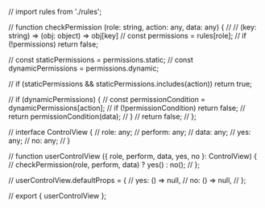 // import rules from './rules';

// function checkPermission (role: string, action: any, data: any) {
//   // (key: string) => (obj: object) => obj[key]
//   const permissions = rules[role];
//   if (!permissions) return false;

//   const staticPermissions = permissions.static;
//   const dynamicPermissions = permissions.dynamic;

//   if (staticPermissions && staticPermissions.includes(action)) return true;

//   if (dynamicPermissions) {
//     const permissionCondition = dynamicPermissions[action];
//     if (!permissionCondition) return false;
//     return permissionCondition(data);
//   }
//   return false;
// };

// interface ControlView {
//   role: any;
//   perform: any;
//   data: any;
//   yes: any;
//   no: any;
// }

// function userControlView ({ role, perform, data, yes, no }: ControlView) {
//   checkPermission(role, perform, data) ? yes() : no();
// };

// userControlView.defaultProps = {
//   yes: () => null,
//   no: () => null,
// };

// export { userControlView };
